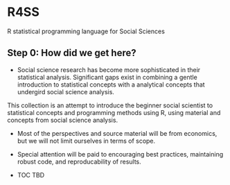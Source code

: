 # R4SS
R statistical programming language for Social Sciences

## Step 0: How did we get here?

+  Social science research has become more sophisticated in their statistical analysis. Significant gaps exist in combining a gentle introduction to statistical concepts with a analytical concepts that undergird social science analysis. 

This collection is an attempt to introduce the beginner social scientist to statistical concepts and programming methods using R, using material and concepts from social science analysis.

+  Most of the perspectives and source material will be from economics, but we will not limit ourselves in terms of scope. 

+  Special attention will be paid to encouraging best practices, maintaining robust code, and reproducability of results. 

+ TOC TBD 
